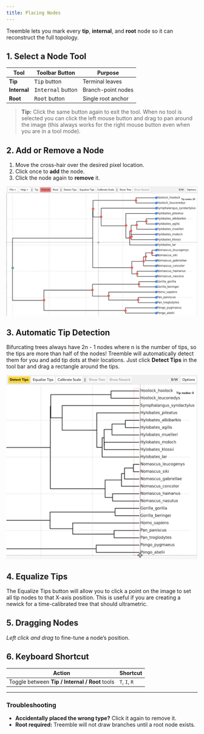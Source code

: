 ```yaml
---
title: Placing Nodes
---
```


Treemble lets you mark every **tip**, **internal**, and **root** node so it can reconstruct the full topology.

## 1. Select a Node Tool

| Tool | Toolbar Button | Purpose |
|------|----------------|---------|
| **Tip**      | <kbd>Tip</kbd> button | Terminal leaves |
| **Internal** | <kbd>Internal</kbd> button | Branch-point nodes |
| **Root**     | <kbd>Root</kbd> button | Single root anchor |

> **Tip:** Click the same button again to exit the tool. When no tool is selected you can click the left mouse button and drag to pan around the image (this always works for the right mouse button even when you are in a tool mode).

## 2. Add or Remove a Node

1. Move the cross-hair over the desired pixel location.  
2. Click once to **add** the node.  
3. Click the node again to **remove** it.

![Placing nodes screenshot](/img/Docs/all_but_one_node_placed.png)

## 3. Automatic Tip Detection

Bifurcating trees always have 2n - 1 nodes where n is the number of tips, so the tips are more than half of the nodes!  Treemble will automatically detect them for you and add tip dots at their locations.  Just click **Detect Tips** in the tool bar and drag a rectangle around the tips.

![Placing nodes screenshot](/img/Docs/detect_tips_rectangle.png)

## 4. Equalize Tips

The Equalize Tips button will allow you to click a point on the image to set all tip nodes to that X-axis position.  This is useful if you are creating a newick for a time-calibrated tree that should ultrametric.

## 5. Dragging Nodes

*Left click and drag* to fine-tune a node’s position.

## 6. Keyboard Shortcut

| Action | Shortcut |
|--------|----------|
| Toggle between **Tip / Internal / Root** tools | `T`, `I`, `R` |

---

### Troubleshooting

* **Accidentally placed the wrong type?** Click it again to remove it.  
* **Root required:** Treemble will not draw branches until a root node exists.
